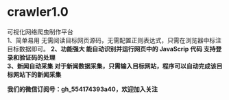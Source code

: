 # crawler1.0

可视化网络爬虫制作平台
<br>
1、简单易用
无需阅读目标网页源码，无需配置正则表达式，只需在浏览器中标注目标数据即可。
<b>
2、功能强大
能自动识别并运行网页中的 JavaScrip 代码
支持登录和验证码的处理
<br>
3、新闻自动采集
对于新闻数据采集，只需输入目标网站，程序可以自动完成该目标网站下的新闻采集

我们的微信订阅号：gh_554174393a40，欢迎加入关注
